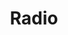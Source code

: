 ---
title: Radio
excerpt: Get the current radio status.
api:
  file: scyted-tv-api.json
  operationId: get_radiocurrent
deprecated: false
hidden: false
link:
  new_tab: false
metadata:
  robots: index
---
